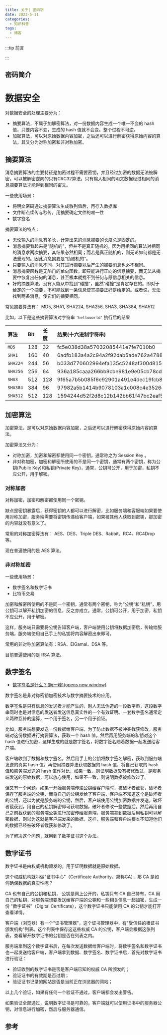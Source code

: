 ```yaml
---
title: 关于| 密码学
date: 2023-5-11
categories: 
  - 知识科普
tags: 
  - 博客
---
```


:::tip 前言



:::

## 密码简介



# 数据安全

对数据安全的处理主要分为：

- 摘要算法，不属于加解密算法，对一份数据内容生成一个唯一不变的 hash 值，只要内容不变，生成的 hash 值就不会变。整个过程不可逆。
- 加密算法，可以对原始数据内容加密，之后还可以进行解密获得原始内容的算法。其又分为对称加密和非对称加密。

## 摘要算法

消息摘要算法的主要特征是加密过程不需要密钥，并且经过加密的数据无法被解密，可以被解密逆向的只有CRC32算法，只有输入相同的明文数据经过相同的消息摘要算法才能得到相同的密文。

一些使用场景：

- 将明文密码通过摘要算法生成散列值后，再存入数据库
- 文件断点续传与秒传，用摘要确定文件的唯一性
- 数字签名

摘要算法的特点：

- 无论输入的消息有多长，计算出来的消息摘要的长度总是固定的。
- 消息摘要看起来是“随机的”，但并不是真正随机的，因为用相同的算法对相同的消息求两次摘要，其结果必然相同；而若是真正随机的，则无论如何都是无法重现的。因此消息摘要是“伪随机的”。
- 只要输入的消息不同，对其进行摘要以后产生的摘要消息也必不相同。
- 消息摘要函数是无陷门的单向函数，即只能进行正向的信息摘要，而无法从摘要中恢复出任何的消息，甚至根本就找不到任何与原信息相关的信息。
- 好的摘要算法，没有人能从中找到“碰撞”，虽然“碰撞”是肯定存在的。即对于给定的一个摘要，不可能找到一条信息使其摘要正好是给定的。或者说，无法找到两条消息，使它们的摘要相同。

常见摘要算法有： MD5, SHA1, SHA224, SHA256, SHA3, SHA384, SHA512

比如，以下是这些摘要算法对字符串 `'helloworld'` 执行后的结果

| 算法     | Bit  | 长度 | 结果(十六进制字符串)                                         |
| :------- | :--- | :--- | :----------------------------------------------------------- |
| `MD5`    | 128  | 32   | fc5e038d38a57032085441e7fe7010b0                             |
| `SHA1`   | 160  | 40   | 6adfb183a4a2c94a2f92dab5ade762a47889a5a1                     |
| `SHA224` | 244  | 56   | b033d770602994efa135c5248af300d81567ad5b59cec4bccbf15bcc     |
| `SHA256` | 256  | 64   | 936a185caaa266bb9cbe981e9e05cb78cd732b0b3280eb944412bb6f8f8f07af |
| `SHA3`   | 512  | 128  | 9f65a7b5b085f6e92901a491e4dec19fcb89331b67db3b86c472aae049d8ef6141f79895d1cbef19ee529ca37c97843ca4deb3351d8ff9e182bc004097deca98 |
| `SHA384` | 384  | 96   | 97982a5b1414b9078103a1c008c4e3526c27b41cdbcf80790560a40f2a9bf2ed4427ab1428789915ed4b3dc07c454bd9 |
| `SHA512` | 512  | 128  | 1594244d52f2d8c12b142bb61f47bc2eaf503d6d9ca8480cae9fcf112f66e4967dc5e8fa98285e36db8af1b8ffa8b84cb15e0fbcf836c3deb803c13f37659a60 |

## 加密算法

加密算法，是可以对原始数据内容加密，之后还可以进行解密获得原始内容的算法。

加密算法又分为：

- 对称加密，加密和解密都使用同一个密钥，通常称之为 Session Key 。
- 非对称加密，加密和解密所使用的不是同一个密钥，通常有两个密钥，称为公钥(Public Key)和私钥(Private Key)，通常，公钥可公开，用于加密，私钥不应公开，用于解密。

### 对称加密

对称加密，加密和解密都使用同一个密钥。

缺点是密钥暴露后，获得密钥的人都可以进行解密，比如服务端和客服端如果要使用对称加密，服务端需要将密钥传递给客户端，如果被其他人获取到密钥，那加密的内容就没有意义了。

常用的对称加密算法有： AES、DES、Triple DES、Rabbit、RC4、RC4Drop 等。

现在普遍使用的是 AES 算法。

### 非对称加密

一些使用场景：

- 数字签名和数字证书
- 比特币交易

加密和解密所使用的不是同一个密钥，通常有两个密钥，称为“公钥”和“私钥”，用公钥可以解开私钥加密的信息，反之亦成立。通常，公钥可公开，用于加密，私钥不应公开，用于解密。

这样，服务端只需要将公钥告知客户端，客户端使用公钥将数据加密后，传输给服务端，服务端使用自己手上的私钥将内容解密出来即可。

常用的非对称加密算法有：RSA、EIGamal、DSA 等。

目前普遍使用的是 RSA 算法。

## 数字签名

- [数字签名是什么？(阮一峰)(opens new window)](http://www.ruanyifeng.com/blog/2011/08/what_is_a_digital_signature.html)

数字签名是非对称密钥加密技术与数字摘要技术的应用。

数字签名是只有信息的发送者才能产生的，别人无法伪造的一段数字串，这段数字串同时也是对信息的发送者发送信息真实性的一个有效证明。一套数字签名通常定义两种互补的运算，一个用于签名，另一个用于验证。

比如，服务端想要发送一份数据给客户端，为了防止数据不被冲突截获修改，服务端对这份数据进行摘要算法，获取一个 hash 值，然后再用服务端的私钥对这个 hash 值进行加密，这样生成的就是数字签名，将数字签名随着数据一起发送给客户端。

客户端收到了数据和数字签名，然后用手上的公钥将数字签名解密，获取到服务端发送的真实 hash 值，再使用摘要算法获取数据的 hash 值，将自己获取的 hash 值和服务端发送的 hash 值作对比，如果一致，则证明数据没有被修改过，是服务端发送的原始数据，可以放心使用，如果不一致，则说明数据被修改过了。

但又有一个问题，如果一开始服务端传递公钥给客户端时，被破坏者截获，破坏者保存了服务端的公钥，而将自己的公钥发给了客户端，客户端不知道这个是破坏者的公钥，还以为就是服务端的公钥，然后，客户端使用公钥加密数据并发送，破坏者截获到，用自己的私钥解密即可获取数据，破坏者修改一些数据后，然后再用自己之前截获到的服务端公钥进行加密传给服务端，服务端拿到数据后用私钥可以解密数据，则以为这就是客户端发来的数据，这样，服务端和客户端根本不知道他们的数据已经被破坏者截获和修改了。

为了解决这个问题，就用到了数字证书这个办法。

## 数字证书

数字证书是由权威机构颁发的，用于证明数据就是原始数据。

这个权威机构就叫做"证书中心"（Certificate Authority，简称CA），那 CA 是如何确保数据的真实性呢？

CA 也有自己的公钥和私钥， 公钥是网上公开的，私钥只有 CA 自己持有，CA 用自己的私钥，对服务端想要发送给客户端的公钥和一些相关信息一起加密，生成一份 "数字证书"（Digital Certificate），这个数字证书只能使用 CA 的公钥才能打开查看详情。

客户端（浏览器）有一个"证书管理器"，这个证书管理器中，有"受信任的根证书颁发机构"列表。这个列表中保存这这些权威 CA 的公钥，客户端会根据这张列表，查看解开数字证书的公钥是否在列表之内。

服务端拿到这个数字证书后，在每次发送数据给客户端时，将数字签名和数字证书也一起发送给客户端，客户端拿到数据、数字签名、数字证书后，首先对数字证书进行验证：

- 验证收到的数字证书是否是客户端已知的权威 CA 所颁发的；
- 验证证书的有效期是否过期；
- 验证证书记录的网站是否是当前正在浏览器的网站；

以上几个验证，如果有任何一个验证不通过，客户端都会发出警告。

如果验证全部通过，说明数字证书是可靠的，客户端就可以使用证书中的服务器公钥，对信息进行加密，然后与服务器通信。

## 参考

